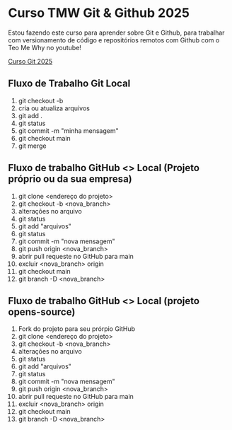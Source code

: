 # Curso TMW Git & Github 2025

Estou fazendo este curso para aprender sobre Git e Github,
para trabalhar com versionamento de código e repositórios remotos com Github
com o Teo Me Why no youtube!

[Curso Git 2025](https://youtube.com/@teomewhy)

## Fluxo de Trabalho Git Local

01. git checkout -b <nova branch>
02. cria ou atualiza arquivos
03. git add .
04. git status
05. git commit -m "minha mensagem"
06. git checkout main
07. git merge <nova branch>

## Fluxo de trabalho GitHub <> Local (Projeto próprio ou da sua empresa)

01. git clone <endereço do projeto>
02. git checkout -b <nova_branch>
03. alterações no arquivo
04. git status
05. git add "arquivos"
06. git status
07. git commit -m "nova mensagem"
08. git push origin <nova_branch>
09. abrir pull requeste no GitHub para main
10. excluir <nova_branch> origin
11. git checkout main
12. git branch -D <nova_branch>

## Fluxo de trabalho GitHub <> Local (projeto opens-source)
01. Fork do projeto para seu prórpio GitHub
02. git clone <endereço do projeto>
03. git checkout -b <nova_branch>
04. alterações no arquivo
05. git status
06. git add "arquivos"
07. git status
08. git commit -m "nova mensagem"
09. git push origin <nova_branch>
10. abrir pull requeste no GitHub para main
11. excluir <nova_branch> origin
12. git checkout main
13. git branch -D <nova_branch>
